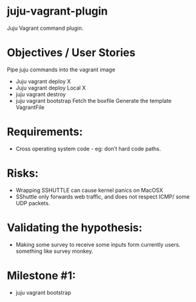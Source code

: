 juju-vagrant-plugin
===================

Juju Vagrant command plugin.


Objectives / User Stories
=========================
Pipe juju commands into the vagrant image

- Juju vagrant deploy X
- Juju vagrant deploy Local X
- juju vagrant destroy
- juju vagrant bootstrap 
Fetch the boxfile
Generate the template VagrantFile

Requirements:
=============
- Cross operating system code - eg: don’t hard code paths.

Risks:
======

- Wrapping SSHUTTLE can cause kernel panics on MacOSX 
- SShuttle only forwards web traffic, and does not respect ICMP/ some UDP packets.

Validating the hypothesis:
==========================
- Making some survey to receive some inputs form currently users.
something like survey monkey.

Milestone #1:
=============
- juju vagrant bootstrap
